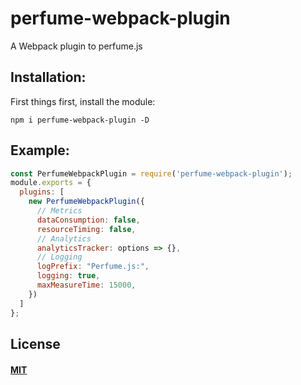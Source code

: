 # perfume-webpack-plugin

A Webpack plugin to perfume.js

## Installation:

First things first, install the module:

```console
npm i perfume-webpack-plugin -D
```

## Example:

```javascript
const PerfumeWebpackPlugin = require('perfume-webpack-plugin');
module.exports = {
  plugins: [
    new PerfumeWebpackPlugin({
      // Metrics
      dataConsumption: false,
      resourceTiming: false,
      // Analytics
      analyticsTracker: options => {},
      // Logging
      logPrefix: "Perfume.js:",
      logging: true,
      maxMeasureTime: 15000,
    })
  ]
};
```

## License

#### [MIT](./LICENSE)
